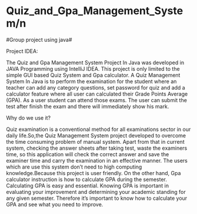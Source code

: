 # Quiz_and_Gpa_Management_System/n

#Group project using java#

Project IDEA:

The Quiz and Gpa Management System Project In Java was developed in JAVA Programming using IntelliJ IDEA. This project is only limited to the simple GUI based Quiz System and Gpa calculator. A Quiz Management System In Java is to perform the examination for the student where an teacher can add any category  questions, set password for quiz and add a calculator feature where all user can calculated their Grade Points Average (GPA). As a user student can attend those exams. The user can submit the test after finish the exam and there will immediately show his mark.

Why do we use it?

Quiz examination is a conventional method for all examinations sector in our daily life.So,the Quiz Management System project developed to overcome the time consuming problem of manual system. Apart from that in current system, checking the answer sheets after taking test, waste the examiners time, so this application will check the correct answer and save the examiner time and carry the examination in an effective manner. The users which are use this system don’t need to high computing knowledge.Because this project is user friendly. On the other hand, Gpa calculator  instruction is how to calculate  GPA during the semester. Calculating GPA is easy and essential. Knowing GPA is important in evaluating your improvement and determining your academic standing for any given semester. Therefore it’s important to know how to calculate your GPA and see what you need to improve.
